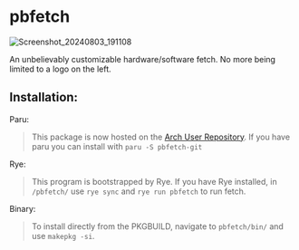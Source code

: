 # pbfetch

![Screenshot_20240803_191108](https://github.com/user-attachments/assets/8fb08b86-90ce-48d7-a428-dbc8c6dbf848)

An unbelievably customizable hardware/software fetch. No more being limited to a logo on the left.

## Installation:
Paru:
> This package is now hosted on the [Arch User Repository](https://aur.archlinux.org/packages/pbfetch-git). If you have paru you can install with `paru -S pbfetch-git`

Rye:
> This program is bootstrapped by Rye. If you have Rye installed, in `/pbfetch/` use `rye sync` and `rye run pbfetch` to run fetch.

Binary:
> To install directly from the PKGBUILD, navigate to `pbfetch/bin/` and use `makepkg -si`.

